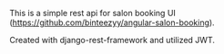 This is a simple rest api for salon booking UI (https://github.com/binteezyy/angular-salon-booking).

Created with django-rest-framework and utilized JWT.
